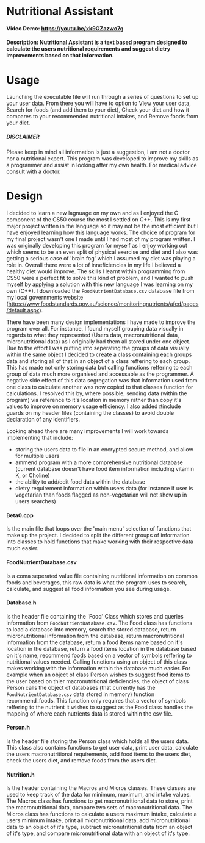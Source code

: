 # Nutritional Assistant
#### Video Demo: https://youtu.be/xk9OZazwo7g
#### Description: Nutritional Assistant is a text based program designed to calculate the users nutritional requirements and suggest dietry improvements based on that information.

#  Usage  
Launching the executable file will run through a series of questions to set up your user data.
From there you will have to option to View your user data, Search for foods (and add them to your diet), Check your diet and how it compares to your recommended nutritional intakes, and Remove foods from your diet.

##### DISCLAIMER
Please keep in mind all information is just a suggestion, I am not a doctor nor a nutritional expert. This program was developed to improve my skills as a programmer and assist in looking after my own health.
For medical advice consult with a doctor.

#  Design  
I decided to learn a new lagnuage on my own and as I enjoyed the C component of the CS50 course the most I settled on C++. This is my first major project written in the language so it may not be the most efficient but I have enjoyed learning how this language works. The choice of program for my final project wasn't one I made until I had most of my program written. I was originally developing this program for myself as I enjoy working out which seems to be an even split of physical exercise and diet and I also was getting a serious case of 'brain fog' which I assumed my diet was playing a role in. Overall there were a lot of inneficiencies in my life I believed a healthy diet would improve. The skills I learnt within programming from CS50 were a perfect fit to solve this kind of problem, and I wanted to push myself by applying a solution with this new language I was learning on my own (C++). I downloaded the `FoodNutrientDatabase.csv` database file from my local governments website (https://www.foodstandards.gov.au/science/monitoringnutrients/afcd/pages/default.aspx).

There have been many design implementations I have made to improve the program over all. For instance, 
I found myself grouping data visually in regards to what they represented (Users data, macronutritional data, micronutritional data) as I originally had them all stored under one object. Due to the effort I was putting into seperating the groups of data visually within the same object I decided to create a class containing each groups data and storing all of that in an object of a class reffering to each group. This has made not only storing data but calling functions reffering to each group of data much more organised and accessable as the programmer.
A negative side effect of this data segregation was that information used from one class to calculate another was now copied to that classes function for calculations. I resolved this by, where possible, sending data (within the program) via reference to it's location in memory rather than copy it's values to improve on memory usage efficiency. I also added #include guards on my header files (containing the classes) to avoid double declaration of any identifiers.

Looking ahead there are many improvements I will work towards implementing that include:
- storing the users data to file in an encrypted secure method, and allow for multiple users
- ammend program with a more comprehensive nutritional database (current database doesn't have food item information including vitamin K, or Choline)
- the ability to add/edit food data within the database
- dietry requirement information within users data (for instance if user is vegetarian than foods flagged as non-vegetarian will not show up in users searches)


#### Beta0.cpp
Is the main file that loops over the 'main menu' selection of functions that make up the project. I decided to split the different groups of information into classes to hold functions that make working with their respective data much easier.

#### FoodNutrientDatabase.csv
Is a coma seperated value file containing nutritional information on common foods and beverages, this raw data is what the program uses to search, calculate, and suggest all food information you see during usage.

#### Database.h
Is the header file containing the 'Food' Class which stores and queries information from `FoodNutrientDatabase.csv`. The Food class has functions to load a database into memory, search the stored database, return micronutritional information from the database, return macronutritional information from the database, return a food items name based on it's location in the database, return a food items location in the database based on it's name, recommend foods based on a vector of symbols reffering to nutritional values needed. Calling functions using an object of this class makes working with the information within the database much easier. For example when an object of class Person wishes to suggest food items to the user based on thier macronutritional deficiencies, the object of class Person calls the object of databases (that currently has the `FoodNutrientDatabase.csv` data stored in memory) function recommend_foods. This function only requires that a vector of symbols reffering to the nutrient it wishes to suggest as the Food class handles the mapping of where each nutrients data is stored within the csv file.

#### Person.h
Is the header file storing the Person class which holds all the users data. This class also contains functions to get user data, print user data, calculate the users macronutritional requirements, add food items to the users diet, check the users diet, and remove foods from the users diet.

#### Nutrition.h
Is the header containing the Macros and Micros classes. These classes are used to keep track of the data for minimum, maximum, and intake values. The Macros class has functions to get macronutritional data to store, print the macronutritional data, compare two sets of macronutritional data. 
The Micros class has functions to calculate a users maximum intake, calculate a users minimum intake, print all micronutritional data, add micronutritional data to an object of it's type, subtract micronutritional data from an object of it's type, and compare micronutritional data with an object of it's type.
